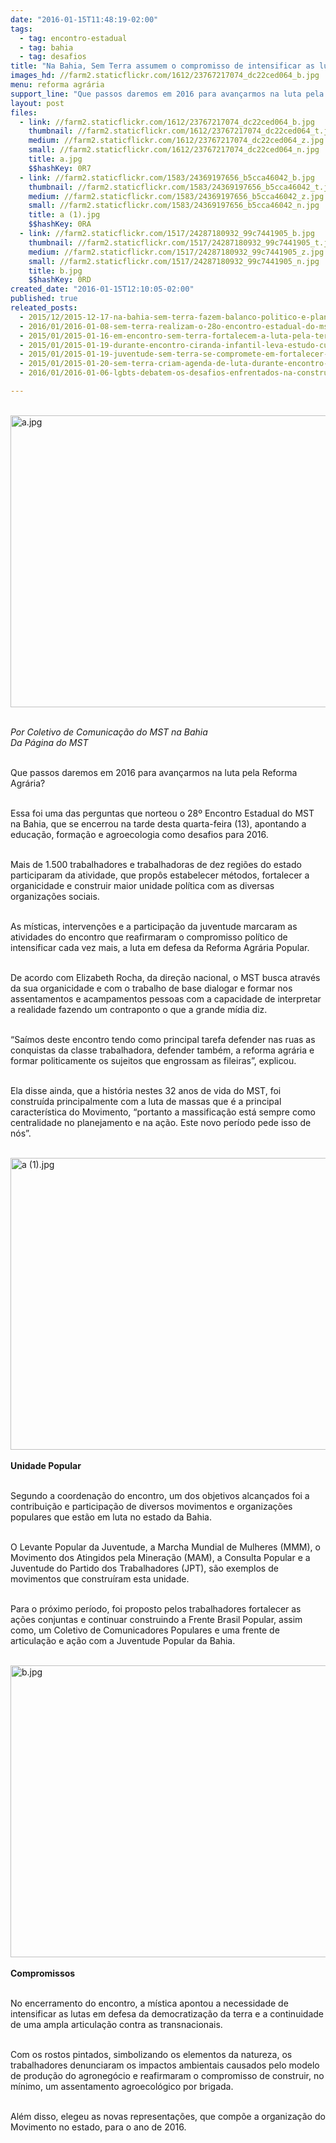 ```yaml
---
date: "2016-01-15T11:48:19-02:00"
tags:
  - tag: encontro-estadual
  - tag: bahia
  - tag: desafios
title: "Na Bahia, Sem Terra assumem o compromisso de intensificar as lutas"
images_hd: //farm2.staticflickr.com/1612/23767217074_dc22ced064_b.jpg
menu: reforma agrária
support_line: "Que passos daremos em 2016 para avançarmos na luta pela Reforma Agrária? Essa foi uma das perguntas que norteou o 28º Encontro Estadual do MST na Bahia, que se encerrou na tarde desta quarta-feira (13)."
layout: post
files:
  - link: //farm2.staticflickr.com/1612/23767217074_dc22ced064_b.jpg
    thumbnail: //farm2.staticflickr.com/1612/23767217074_dc22ced064_t.jpg
    medium: //farm2.staticflickr.com/1612/23767217074_dc22ced064_z.jpg
    small: //farm2.staticflickr.com/1612/23767217074_dc22ced064_n.jpg
    title: a.jpg
    $$hashKey: 0R7
  - link: //farm2.staticflickr.com/1583/24369197656_b5cca46042_b.jpg
    thumbnail: //farm2.staticflickr.com/1583/24369197656_b5cca46042_t.jpg
    medium: //farm2.staticflickr.com/1583/24369197656_b5cca46042_z.jpg
    small: //farm2.staticflickr.com/1583/24369197656_b5cca46042_n.jpg
    title: a (1).jpg
    $$hashKey: 0RA
  - link: //farm2.staticflickr.com/1517/24287180932_99c7441905_b.jpg
    thumbnail: //farm2.staticflickr.com/1517/24287180932_99c7441905_t.jpg
    medium: //farm2.staticflickr.com/1517/24287180932_99c7441905_z.jpg
    small: //farm2.staticflickr.com/1517/24287180932_99c7441905_n.jpg
    title: b.jpg
    $$hashKey: 0RD
created_date: "2016-01-15T12:10:05-02:00"
published: true
releated_posts:
  - 2015/12/2015-12-17-na-bahia-sem-terra-fazem-balanco-politico-e-planejam-o-proximo-periodo.md
  - 2016/01/2016-01-08-sem-terra-realizam-o-28o-encontro-estadual-do-mst-na-bahia.md
  - 2015/01/2015-01-16-em-encontro-sem-terra-fortalecem-a-luta-pela-terra-com-mistica-e-debates.md
  - 2015/01/2015-01-19-durante-encontro-ciranda-infantil-leva-estudo-cultura-e-diversao-aos-sem-terrinha.md
  - 2015/01/2015-01-19-juventude-sem-terra-se-compromete-em-fortalecer-a-luta-na-bahia.md
  - 2015/01/2015-01-20-sem-terra-criam-agenda-de-luta-durante-encontro-estadual-na-bahia.md
  - 2016/01/2016-01-06-lgbts-debatem-os-desafios-enfrentados-na-construcao-da-reforma-agraria.md

---
```

<p><br />
<img alt="a.jpg" height="467" src="//farm2.staticflickr.com/1612/23767217074_dc22ced064_b.jpg" width="700" /></p>

<p><br />
<em>Por Coletivo de Comunica&ccedil;&atilde;o do MST na Bahia<br />
Da P&aacute;gina do MST</em></p>

<p><br />
Que passos daremos em 2016 para avan&ccedil;armos na luta pela Reforma Agr&aacute;ria?</p>

<p><br />
Essa foi uma das perguntas que norteou o 28&ordm; Encontro Estadual do MST na Bahia, que se encerrou na tarde desta quarta-feira (13), apontando a educa&ccedil;&atilde;o, forma&ccedil;&atilde;o e agroecologia como desafios para 2016.</p>

<p><br />
Mais de 1.500 trabalhadores e trabalhadoras de dez regi&otilde;es do estado participaram da atividade, que prop&ocirc;s estabelecer m&eacute;todos, fortalecer a organicidade e construir maior unidade pol&iacute;tica com as diversas organiza&ccedil;&otilde;es sociais.</p>

<p><br />
As m&iacute;sticas, interven&ccedil;&otilde;es e a participa&ccedil;&atilde;o da juventude marcaram as atividades do encontro que reafirmaram o compromisso pol&iacute;tico de intensificar cada vez mais, a luta em defesa da Reforma Agr&aacute;ria Popular.</p>

<p><br />
De acordo com Elizabeth Rocha, da dire&ccedil;&atilde;o nacional, o MST busca atrav&eacute;s da sua organicidade e com o trabalho de base dialogar e formar nos assentamentos e acampamentos pessoas com a capacidade de interpretar a realidade fazendo um contraponto o que a grande m&iacute;dia diz.</p>

<p><br />
&ldquo;Sa&iacute;mos deste encontro tendo como principal tarefa defender nas ruas as conquistas da classe trabalhadora, defender tamb&eacute;m, a reforma agr&aacute;ria e formar politicamente os sujeitos que engrossam as fileiras&rdquo;, explicou.</p>

<p><br />
Ela disse ainda, que a hist&oacute;ria nestes 32 anos de vida do MST, foi constru&iacute;da principalmente com a luta de massas que &eacute; a principal caracter&iacute;stica do Movimento, &ldquo;portanto a massifica&ccedil;&atilde;o est&aacute; sempre como centralidade no planejamento e na a&ccedil;&atilde;o. Este novo per&iacute;odo pede isso de n&oacute;s&rdquo;.</p>

<p><br />
<img alt="a (1).jpg" height="467" src="//farm2.staticflickr.com/1583/24369197656_b5cca46042_b.jpg" width="700" /><br />
<br />
<strong>Unidade Popular</strong></p>

<p><br />
Segundo a coordena&ccedil;&atilde;o do encontro, um dos objetivos alcan&ccedil;ados foi a contribui&ccedil;&atilde;o e participa&ccedil;&atilde;o de diversos movimentos e organiza&ccedil;&otilde;es populares que est&atilde;o em luta no estado da Bahia.</p>

<p><br />
O Levante Popular da Juventude, a Marcha Mundial de Mulheres (MMM), o Movimento dos Atingidos pela Minera&ccedil;&atilde;o (MAM), a Consulta Popular e a Juventude do Partido dos Trabalhadores (JPT), s&atilde;o exemplos de movimentos que constru&iacute;ram esta unidade.</p>

<p><br />
Para o pr&oacute;ximo per&iacute;odo, foi proposto pelos trabalhadores fortalecer as a&ccedil;&otilde;es conjuntas e continuar construindo a Frente Brasil Popular, assim como, um Coletivo de Comunicadores Populares e uma frente de articula&ccedil;&atilde;o e a&ccedil;&atilde;o com a Juventude Popular da Bahia.</p>

<p><br />
<img alt="b.jpg" height="467" src="//farm2.staticflickr.com/1517/24287180932_99c7441905_b.jpg" width="700" /><br />
<br />
<strong>Compromissos</strong></p>

<p><br />
No encerramento do encontro, a m&iacute;stica apontou a necessidade de intensificar as lutas em defesa da democratiza&ccedil;&atilde;o da terra e a continuidade de uma ampla articula&ccedil;&atilde;o contra as transnacionais.</p>

<p><br />
Com os rostos pintados, simbolizando os elementos da natureza, os trabalhadores denunciaram os impactos ambientais causados pelo modelo de produ&ccedil;&atilde;o do agroneg&oacute;cio e reafirmaram o compromisso de construir, no m&iacute;nimo, um assentamento agroecol&oacute;gico por brigada.</p>

<p><br />
Al&eacute;m disso, elegeu as novas representa&ccedil;&otilde;es, que comp&otilde;e a organiza&ccedil;&atilde;o do Movimento no estado, para o ano de 2016.</p>
